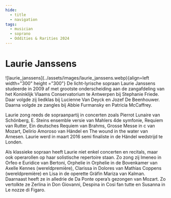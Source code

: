 ```yaml
---
hide:
  - title
  - navigation
tags: 
  - musician
  - soprano 
  - Oddities & Rarities 2024 
---
```


# Laurie Janssens

<div class="grid" markdown>
![laurie_janssens](../assets/images/laurie_janssens.webp){align=left width="300" height ="300"}
De licht-lyrische sopraan Laurie Janssens studeerde in 2009 af met
grootste onderscheiding aan de zangafdeling van het Koninklijk
Vlaams Conservatorium te Antwerpen bij Stephanie Friede. Daar volgde zij liedklas bij Lucienne Van Deyck en Jozef De Beenhouwer. Daarna volgde ze zangles bij Abbie Furmansky en Patricia McCaffrey.

</div> 

Laurie zong reeds de sopraanpartij in concerten zoals Pierrot Lunaire van Schönberg, E. Steins ensemble versie van Mahlers 4de symfonie, Requiem van Rutter, Ein deutsches Requiem van Brahms, Grosse Messe in c van Mozart, Delirio Amoroso van Händel en The wound in the water van Arnesen. Laurie werd in maart 2016 semi finaliste in de Händel wedstrijd te
Londen.

Als klassieke sopraan heeft Laurie niet enkel concerten en recitals,
maar ook operarollen op haar solistische repertoire staan.
Zo zong zij Imeneo in Orfeo e Euridice van Bertoni, Orphelie in Orphelie in de Bovenkamer van Axelle Kennes (wereldpremière), Clarissa in Dolores van Mathias Coppens (wereldpremière) en Lisa in de operette Gräfin Mariza van Kalman. Daarnaast heeft ze in alledrie de Da Ponte opera’s gezongen van Mozart. Zo vertolkte ze Zerlina in Don Giovanni, Despina in Cosi fan tutte en Susanna in Le nozze di Figaro.


